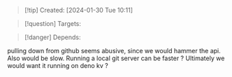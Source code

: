 
>[!tip] Created: [2024-01-30 Tue 10:11]

>[!question] Targets: 

>[!danger] Depends: 

pulling down from github seems abusive, since we would hammer the api.
Also would be slow.
Running a local git server can be faster ?
Ultimately we would want it running on deno kv ?